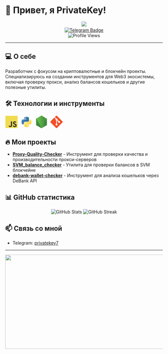 # 👋 Привет, я PrivateKey!

<div align="center">
  <img src="https://media.giphy.com/media/v1.Y2lkPTc5MGI3NjExNjM0MmNhMzA2YmIyZDkxMDk0NTg0ZDQyYzRjYWFmNzg5MjM3NTk0ZCZlcD12MV9pbnRlcm5hbF9naWZzX2dpZklkJmN0PWc/M9gbBd9nbDrOTu1Mqx/giphy.gif" width="100"/>
</div>

<div align="center">
  <a href="https://t.me/privatekey7">
    <img src="https://img.shields.io/badge/Telegram-blue?style=for-the-badge&logo=telegram&logoColor=white" alt="Telegram Badge"/>
  </a>
</div>

<div align="center">
  <img src="https://komarev.com/ghpvc/?username=privatekey7&style=flat-square&color=blue" alt="Profile Views"/>
</div>

---

## 💻 О себе
Разработчик с фокусом на криптовалютные и блокчейн проекты. Специализируюсь на создании инструментов для Web3 экосистемы, включая проверку прокси, анализ балансов кошельков и другие полезные утилиты.

## 🛠️ Технологии и инструменты
<div>
  <img src="https://github.com/devicons/devicon/blob/master/icons/javascript/javascript-original.svg" title="JavaScript" alt="JavaScript" width="40" height="40"/>&nbsp;
  <img src="https://github.com/devicons/devicon/blob/master/icons/python/python-original.svg" title="Python" alt="Python" width="40" height="40"/>&nbsp;
  <img src="https://github.com/devicons/devicon/blob/master/icons/nodejs/nodejs-original.svg" title="NodeJS" alt="NodeJS" width="40" height="40"/>&nbsp;
  <img src="https://github.com/devicons/devicon/blob/master/icons/git/git-original.svg" title="Git" alt="Git" width="40" height="40"/>
</div>

## 🔥 Мои проекты
- [**Proxy-Quality-Checker**](https://github.com/privatekey7/Proxy-Quality-Checker) - Инструмент для проверки качества и производительности прокси-серверов
- [**SVM_balance_checker**](https://github.com/privatekey7/SVM_balance_checker) - Утилита для проверки балансов в SVM блокчейне
- [**debank-wallet-checker**](https://github.com/privatekey7/debank-wallet-checker) - Инструмент для анализа кошельков через DeBank API

## 📊 GitHub статистика
<div align="center">
  <img src="https://github-readme-stats.vercel.app/api?username=privatekey7&show_icons=true&theme=radical" alt="GitHub Stats" />
  <img src="https://github-readme-streak-stats.herokuapp.com/?user=privatekey7&theme=dark&background=000000" alt="GitHub Streak" />
</div>

## 📫 Связь со мной
- Telegram: [privatekey7](https://t.me/privatekey7)

---

<div align="center">
  <img src="https://media.giphy.com/media/v1.Y2lkPTc5MGI3NjExODkzYzFjMTJiZjhjMDFiMTI1NmU2OWQ2NTU3MzRiOTEzNTFjNjU2ZiZlcD12MV9pbnRlcm5hbF9naWZzX2dpZklkJmN0PWc/dWesBcTLavkZuG35MI/giphy.gif" width="600" height="300"/>
</div>